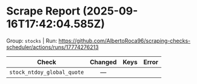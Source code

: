 # Scrape Report (2025-09-16T17:42:04.585Z)

Group: `stocks`  |  Run: https://github.com/AlbertoRoca96/scraping-checks-scheduler/actions/runs/17774276213

| Check | Changed | Keys | Error |
|---|:---:|:--|:--|
| `stock_ntdoy_global_quote` | — |  |  |
